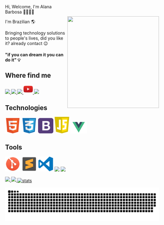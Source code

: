 



<img style="margin-top: 40px;" align="right" width="300px" height="300px" src="https://laboratoriodaalana.netlify.app/img/alana1.pngg">
Hi, Welcome, I'm Alana Barbosa 👋👩🏻‍💻 <br/>

I'm Brazilian :earth_americas:

Bringing technology solutions to people's lives, did you like it? already contact 😉

   #### "if you can dream it you can do it" 💡
 ## Where find me
   <a href="https://www.linkedin.com/in/barbosaalana/" target="_blank"><img src="https://cdn0.iconfinder.com/data/icons/social-flat-rounded-rects/512/linkedin-256.png" width="30px"> </a>  <a href="https://behance.net/alanabarbosa2" target="_blank"><img src="https://cdn3.iconfinder.com/data/icons/social-rounded-2/72/Behance-256.png" width="31px"> </a><a href="https://codepen.io/alanabarbosa" target="_blank"><img src="https://cdn3.iconfinder.com/data/icons/social-rounded-2/72/Codepen-256.png" width="31px"> </a><a href="https://www.youtube.com/channel/UCSVJZha6fxM3jkLCSw_7bDQ" target="_blank"><img src="https://github.com/itsalanayall/icons/blob/main/youtube.png?raw=true" width="31px"> </a><a href="https://www.instagram.com/laboratoriodaalana/" target="_blank"><img src="https://image.flaticon.com/icons/png/512/174/174855.png" width="31px"> </a>
   
 ## Technologies
<img width="50px" src="https://github.com/itsalanayall/icons/blob/main/html5.png?raw=true" /> <img width="50px" src="https://github.com/itsalanayall/icons/blob/main/css3.png?raw=true" /> <img width="50px" src="https://github.com/itsalanayall/icons/blob/main/boot.png?raw=true" /> <img width="48px" src="https://github.com/itsalanayall/icons/blob/main/javascript.png?raw=true" /> <img width="54px" src="https://github.com/itsalanayall/icons/blob/main/vue.png?raw=true" />

 ## Tools
<img width="50px" src="https://github.com/itsalanayall/icons/blob/main/git.png?raw=true" /> <img width="50px" src="https://github.com/itsalanayall/icons/blob/main/sublime.png?raw=true" /> <img width="50px" src="https://github.com/itsalanayall/icons/blob/main/vscode.png?raw=true" />  <img width="50px" src="https://cdn-icons-png.flaticon.com/512/5968/5968472.png" />  <img width="50px" src="https://cdn-icons-png.flaticon.com/512/5969/5969282.png" /> 


<div>
  <a href="https://github.com/alanabarbosa" target="_blank">
    <img width="400px" src="https://github-readme-stats.vercel.app/api?username=alanabarbosa&show_icons=true&theme=radical"/>
     <img width="400px" src="https://github-readme-stats.vercel.app/api/top-langs/?username=alanabarbosa&langs_count=6&theme=jolly&layout=compact"/>
     <img width="810px" align="center" src="https://github-readme-streak-stats.herokuapp.com/?user=alanabarbosa&theme=jolly" alt="stats" />
  </a>
</div>


![Snake animation](https://github.com/alanabarbosa/alanabarbosa/blob/output/github-contribution-grid-snake.svg)
